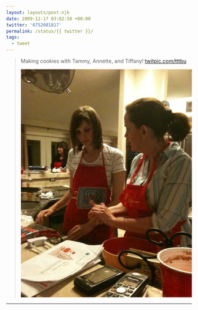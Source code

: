 ```yaml
---
layout: layouts/post.njk
date: 2009-12-17 03:02:58 +00:00
twitter: '6752081817'
permalink: /status/{{ twitter }}/
tags: 
  - tweet
---
```

> Making cookies with Tammy, Annette, and Tiffany! [twitpic.com/tttbu](http://twitpic.com/tttbu)
> 
> ![Tiffany and Tammy making cookies](/img/50099898.jpg)

---
